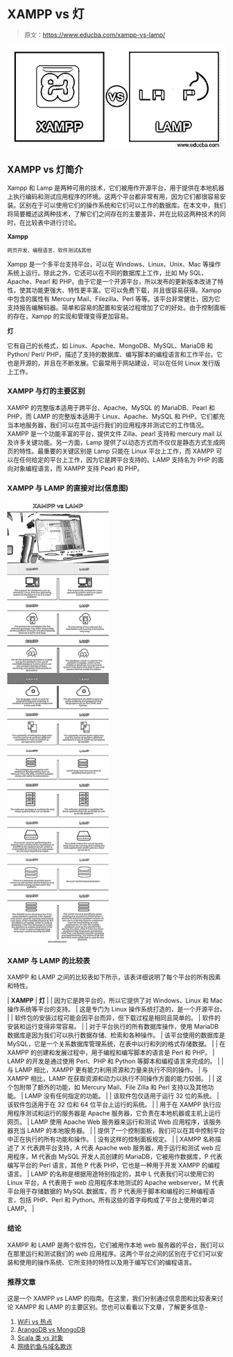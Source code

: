 # XAMPP vs 灯

> 原文：<https://www.educba.com/xampp-vs-lamp/>

![XAMPP vs LAMP](img/b49a2c4e36d12a8f614ac273194ce44f.png)



## XAMPP vs 灯简介

Xampp 和 Lamp 是两种可用的技术，它们被用作开源平台，用于提供在本地机器上执行编码和测试应用程序的环境。这两个平台都非常有用，因为它们都很容易安装。区别在于可以使用它们的操作系统和它们可以工作的数据库。在本文中，我们将简要概述这两种技术，了解它们之间存在的主要差异，并在比较这两种技术的同时，在比较表中进行讨论。

**Xampp**

<small>网页开发、编程语言、软件测试&其他</small>

Xampp 是一个多平台支持平台，可以在 Windows、Linux、Unix、Mac 等操作系统上运行。除此之外，它还可以在不同的数据库上工作，比如 My SQL、Apache、Pearl 和 PHP。由于它是一个开源平台，所以发布的更新版本改进了特性，使其功能更强大、特性更丰富。它可以免费下载，并且很容易获得。Xampp 中包含的属性有 Mercury Mail、Filezilla、Perl 等等。该平台非常健壮，因为它支持报告编解码器。简单和容易的配置和安装过程增加了它的好处。由于控制面板的存在，Xampp 的实现和管理变得更加容易。

**灯**

它有自己的长格式，如 Linux、Apache、MongoDB、MySQL、MariaDB 和 Python/ Perl/ PHP，描述了支持的数据库、编写脚本的编程语言和工作平台。它也是开源的，并且在不断发展。它最常用于网站建设，可以在任何 Linux 发行版上工作。

### XAMPP 与灯的主要区别

XAMPP 的完整版本适用于跨平台、Apache、MySQL 的 MariaDB、Pearl 和 PHP，而 LAMP 的完整版本适用于 Linux、Apache、MySQL 和 PHP。它们都充当本地服务器，我们可以在其中运行我们的应用程序并测试它的工作情况。XAMPP 是一个功能丰富的平台，提供文件 Zilla、pearl 支持和 mercury mail 以及许多关键功能。另一方面，Lamp 提供了以动态方式而不仅仅是静态方式生成网页的特性。最重要的关键区别是 Lamp 只能在 Linux 平台上工作，而 XAMPP 可以在任何给定的平台上工作，因为它是跨平台支持的。LAMP 支持名为 PHP 的面向对象编程语言，而 XAMPP 支持 Pearl 和 PHP。

### XAMPP 与 LAMP 的直接对比(信息图)

![XAMPP-vs-LAMP-info](img/0cae0800c9304d434df86d6210fb6886.png)



### XAMP 与 LAMP 的比较表

XAMPP 和 LAMP 之间的比较表如下所示，该表详细说明了每个平台的所有因素和特性。

| **XAMPP** | **灯** |
| 因为它是跨平台的，所以它提供了对 Windows、Linux 和 Mac 操作系统等平台的支持。 | 这是专门为 Linux 操作系统打造的，是一个开源平台。 |
| 软件包的安装过程可能会因平台而异，但下载过程是相同且简单的。 | 软件的安装和运行变得非常容易。 |
| 对于平台执行的所有数据库操作，使用 MariaDB 数据库是因为我们可以执行数据存储、检索和各种操作。 | 该平台使用的数据库是 MySQL，它是一个关系数据库管理系统，在表中以行和列的格式存储数据。 |
| 在 XAMPP 的创建和发展过程中，用于编程和编写脚本的语言是 Perl 和 PHP。 | LAMP 的开发是通过使用 Perl、PHP 和 Python 等脚本和编程语言来完成的。 |
| 与 LAMP 相比，XAMPP 更有能力利用资源和力量来执行不同的操作。 | 与 XAMPP 相比，LAMP 在获取资源和动力以执行不同操作方面的能力较弱。 |
| 这个包附带了额外的功能，如 Mercury Mail、File Zilla 和 Perl 支持以及其他功能。 | LAMP 没有任何指定的功能。 |
| 该软件包仅适用于运行 32 位的系统。 | 该软件包适用于在 32 位和 64 位平台上运行的系统。 |
| 用于在 XAMPP 执行应用程序测试和运行的服务器是 Apache 服务器，它负责在本地机器或主机上运行网页。 | LAMP 使用 Apache Web 服务器来运行和测试 Web 应用程序，该服务器充当 LAMP 的本地服务器。 |
| 提供了一个控制面板，我们可以在其中控制平台中正在执行的所有功能和操作。 | 没有这样的控制面板规定。 |
| XAMPP 名称描述了 X 代表跨平台支持，A 代表 Apache web 服务器，用于运行和测试 web 应用程序，M 代表由 MySQL 开发人员创建的 MariaDB，它被用作数据库，P 代表编写平台的 Perl 语言，其他 P 代表 PHP，它也是一种用于开发 XAMPP 的编程语言。 | LAMP 的名称是根据用途特别指定的，其中 L 代表我们可以使用它的 Linux 平台，A 代表用于 web 应用程序本地测试的 Apache webserver，M 代表平台用于存储数据的 MySQL 数据库，而 P 代表用于脚本和编程的三种编程语言，包括 PHP、Perl 和 Python。所有这些的首字母构成了平台上使用的单词 LAMP。 |

### 结论

XAMPP 和 LAMP 是两个软件包，它们被用作本地 web 服务器的平台，我们可以在那里运行和测试我们的 web 应用程序。这两个平台之间的区别在于它们可以安装和使用的操作系统、它所支持的特性以及用于编写它们的编程语言。

### 推荐文章

这是一个 XAMPP vs LAMP 的指南。在这里，我们分别通过信息图和比较表来讨论 XAMPP 和 LAMP 的主要区别。您也可以看看以下文章，了解更多信息–

1.  [WiFi vs 热点](https://www.educba.com/wifi-vs-hotspot/)
2.  [ArangoDB vs MongoDB](https://www.educba.com/arangodb-vs-mongodb/)
3.  [Scala 类 vs 对象](https://www.educba.com/scala-class-vs-object/)
4.  [网络钓鱼与域名欺诈](https://www.educba.com/phishing-vs-pharming/)





